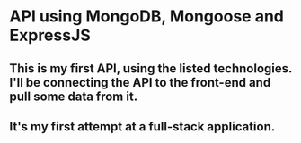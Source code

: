 # API using MongoDB, Mongoose and ExpressJS
## This is my first API, using the listed technologies. I'll be connecting the API to the front-end and pull some data from it. 
## It's my first attempt at a full-stack application.